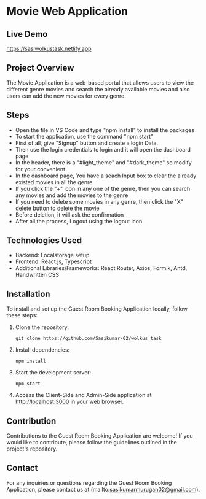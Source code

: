 # Movie Web Application

## Live Demo
https://sasiwolkustask.netlify.app


## Project Overview

The Movie Application is a web-based portal that allows users to view the different genre movies and search the already available movies and also users can add the new movies for every genre. 

## Steps
- Open the file in VS Code and type "npm install" to install the packages
- To start the application, use the command "npm start"
- First of all, give "Signup" button and create a login Data.
- Then use the login credentials to login and it will open the dashboard page
- In the header, there is a "#light_theme" and "#dark_theme" so modify for your convenient
- In the dashboard page, You have a seach Input box to clear the already existed movies in all the genre
- If you click the "+" icon in any one of the genre, then you can search any movies and add the movies to the genre
- If you need to delete some movies in any genre, then click the "X" delete button to delete the movie
- Before deletion, it will ask the confirmation
- After all the process, Logout using the logout icon

## Technologies Used

- Backend: Localstorage setup
- Frontend: React.js, Typescript
- Additional Libraries/Frameworks: React Router, Axios, Formik, Antd, Handwritten CSS

## Installation

To install and set up the Guest Room Booking Application locally, follow these steps:

1. Clone the repository:
   ```
   git clone https://github.com/Sasikumar-02/wolkus_task
   ```

2. Install dependencies:
   ```
   npm install
   ```

3. Start the development server:
   ```
   npm start
   ```

4. Access the Client-Side and Admin-Side application at [http://localhost:3000](http://localhost:3000) in your web browser.

## Contribution

Contributions to the Guest Room Booking Application are welcome! If you would like to contribute, please follow the guidelines outlined in the project's repository.


## Contact

For any inquiries or questions regarding the Guest Room Booking Application, please contact us at (mailto:sasikumarmurugan02@gmail.com).
